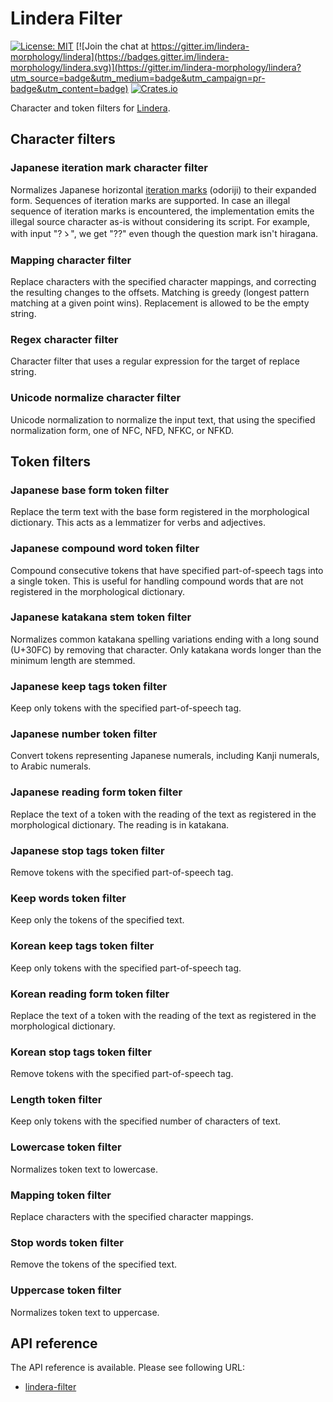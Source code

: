 # Lindera Filter

[![License: MIT](https://img.shields.io/badge/License-MIT-yellow.svg)](https://opensource.org/licenses/MIT) [![Join the chat at https://gitter.im/lindera-morphology/lindera](https://badges.gitter.im/lindera-morphology/lindera.svg)](https://gitter.im/lindera-morphology/lindera?utm_source=badge&utm_medium=badge&utm_campaign=pr-badge&utm_content=badge) [![Crates.io](https://img.shields.io/crates/v/lindera-filter.svg)](https://crates.io/crates/lindera-filter)

Character and token filters for [Lindera](https://github.com/lindera-morphology/lindera).

## Character filters

### Japanese iteration mark character filter

Normalizes Japanese horizontal [iteration marks](https://en.wikipedia.org/wiki/Iteration_mark) (odoriji) to their expanded form.
Sequences of iteration marks are supported. In case an illegal sequence of iteration marks is encountered, the implementation emits the illegal source character as-is without considering its script. For example, with input "?ゝ", we get "??" even though the question mark isn't hiragana.

### Mapping character filter

Replace characters with the specified character mappings, and correcting the resulting changes to the offsets.
Matching is greedy (longest pattern matching at a given point wins). Replacement is allowed to be the empty string.

### Regex character filter

Character filter that uses a regular expression for the target of replace string.

### Unicode normalize character filter

Unicode normalization to normalize the input text, that using the specified normalization form, one of NFC, NFD, NFKC, or NFKD.

## Token filters

### Japanese base form token filter

Replace the term text with the base form registered in the morphological dictionary.
This acts as a lemmatizer for verbs and adjectives.

### Japanese compound word token filter

Compound consecutive tokens that have specified part-of-speech tags into a single token.
This is useful for handling compound words that are not registered in the morphological dictionary.

### Japanese katakana stem token filter

Normalizes common katakana spelling variations ending with a long sound (U+30FC) by removing that character.
Only katakana words longer than the minimum length are stemmed.

### Japanese keep tags token filter

Keep only tokens with the specified part-of-speech tag.

### Japanese number token filter

Convert tokens representing Japanese numerals, including Kanji numerals, to Arabic numerals.

### Japanese reading form token filter

Replace the text of a token with the reading of the text as registered in the morphological dictionary.
The reading is in katakana.

### Japanese stop tags token filter

Remove tokens with the specified part-of-speech tag.

### Keep words token filter

Keep only the tokens of the specified text.

### Korean keep tags token filter

Keep only tokens with the specified part-of-speech tag.

### Korean reading form token filter

Replace the text of a token with the reading of the text as registered in the morphological dictionary.

### Korean stop tags token filter

Remove tokens with the specified part-of-speech tag.

### Length token filter

Keep only tokens with the specified number of characters of text.

### Lowercase token filter

Normalizes token text to lowercase.

### Mapping token filter

Replace characters with the specified character mappings.

### Stop words token filter

Remove the tokens of the specified text.

### Uppercase token filter

Normalizes token text to uppercase.

## API reference

The API reference is available. Please see following URL:

- [lindera-filter](https://docs.rs/lindera-filter)
